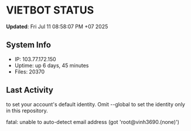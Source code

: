 # VIETBOT STATUS
**Updated**: Fri Jul 11 08:58:07 PM +07 2025

## System Info
- IP: 103.77.172.150
- Uptime: up 6 days, 45 minutes
- Files: 20370

## Last Activity

to set your account's default identity.
Omit --global to set the identity only in this repository.

fatal: unable to auto-detect email address (got 'root@vinh3690.(none)')
